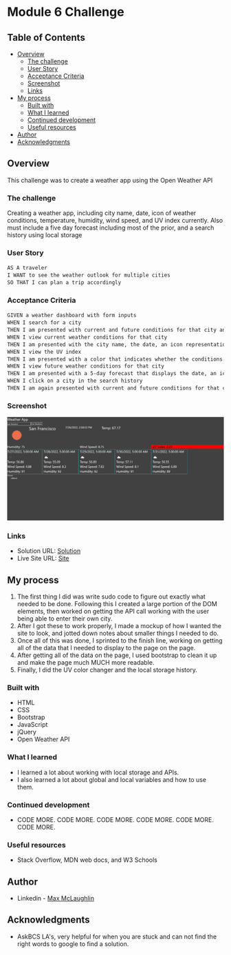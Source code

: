 # Module 6 Challenge

## Table of Contents

- [Overview](#overview)
  - [The challenge](#the-challenge)
  - [User Story](#user-story)
  - [Acceptance Criteria](#acceptance-criteria)
  - [Screenshot](#screenshot)
  - [Links](#links)
- [My process](#my-process)
  - [Built with](#built-with)
  - [What I learned](#what-i-learned)
  - [Continued development](#continued-development)
  - [Useful resources](#useful-resources)
- [Author](#author)
- [Acknowledgments](#acknowledgments)
  ​

## Overview

This challenge was to create a weather app using the Open Weather API
​

### The challenge

Creating a weather app, including city name, date, icon of weather conditions, temperature, humidity, wind speed, and UV index currently. Also must include a five day forecast including most of the prior, and a search history using local storage

### User Story

```md
AS A traveler
I WANT to see the weather outlook for multiple cities
SO THAT I can plan a trip accordingly
```

### Acceptance Criteria

```md
GIVEN a weather dashboard with form inputs
WHEN I search for a city
THEN I am presented with current and future conditions for that city and that city is added to the search history
WHEN I view current weather conditions for that city
THEN I am presented with the city name, the date, an icon representation of weather conditions, the temperature, the humidity, the wind speed, and the UV index
WHEN I view the UV index
THEN I am presented with a color that indicates whether the conditions are favorable, moderate, or severe
WHEN I view future weather conditions for that city
THEN I am presented with a 5-day forecast that displays the date, an icon representation of weather conditions, the temperature, the wind speed, and the humidity
WHEN I click on a city in the search history
THEN I am again presented with current and future conditions for that city
```

### Screenshot

![The finished webpage](./Assets/Screenshot.png)

### Links

- Solution URL: [Solution](https://github.com/lafflin/06-Weather-API)
- Live Site URL: [Site](https://lafflin.github.io/06-Weather-API/)
  ​

## My process

1. The first thing I did was write sudo code to figure out exactly what needed to be done. Following this I created a large portion of the DOM elements, then worked on getting the API call working with the user being able to enter their own city.
2. After I got these to work properly, I made a mockup of how I wanted the site to look, and jotted down notes about smaller things I needed to do.
3. Once all of this was done, I sprinted to the finish line, working on getting all of the data that I needed to display to the page on the page.
4. After getting all of the data on the page, I used bootstrap to clean it up and make the page much MUCH more readable.
5. Finally, I did the UV color changer and the local storage history.

### Built with

- HTML
- CSS
- Bootstrap
- JavaScript
- jQuery
- Open Weather API

### What I learned

- I learned a lot about working with local storage and APIs.
- I also learned a lot about global and local variables and how to use them.

### Continued development

- CODE MORE. CODE MORE. CODE MORE. CODE MORE. CODE MORE. CODE MORE.

### Useful resources

- Stack Overflow, MDN web docs, and W3 Schools

## Author

- Linkedin - [Max McLaughlin](https://www.linkedin.com/in/max-mcla/)

## Acknowledgments

- AskBCS LA's, very helpful for when you are stuck and can not find the right words to google to find a solution.
